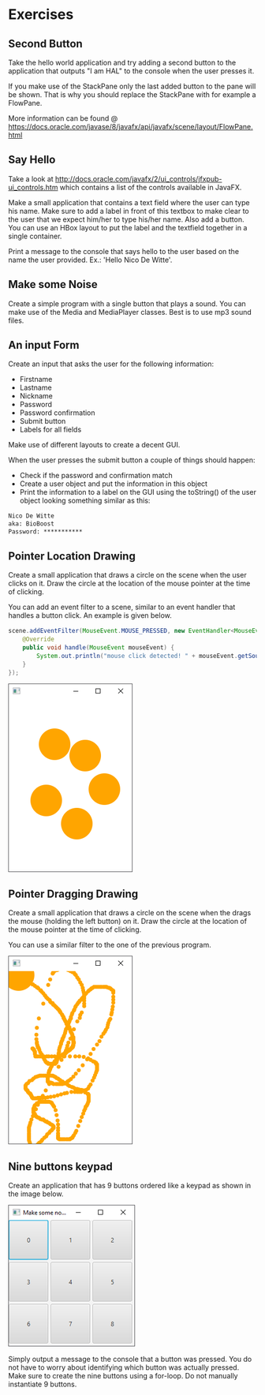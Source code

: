 # Exercises

## Second Button

Take the hello world application and try adding a second button to the application that outputs "I am HAL" to the console when the user presses it.

If you make use of the StackPane only the last added button to the pane will be shown. That is why you should replace the StackPane with for example a FlowPane.

More information can be found @ https://docs.oracle.com/javase/8/javafx/api/javafx/scene/layout/FlowPane.html

## Say Hello

Take a look at http://docs.oracle.com/javafx/2/ui_controls/jfxpub-ui_controls.htm which contains a list of the controls available in JavaFX.

Make a small application that contains a text field where the user can type his name. Make sure to add a label in front of this textbox to make clear to the user that we expect him/her to type his/her name. Also add a button. You can use an HBox layout to put the label and the textfield together in a single container.

Print a message to the console that says hello to the user based on the name the user provided. Ex.: 'Hello Nico De Witte'.

## Make some Noise

Create a simple program with a single button that plays a sound.
You can make use of the Media and MediaPlayer classes. Best is to use mp3 sound files.

## An input Form

Create an input that asks the user for the following information:
* Firstname
* Lastname
* Nickname
* Password
* Password confirmation
* Submit button
* Labels for all fields

Make use of different layouts to create a decent GUI.

When the user presses the submit button a couple of things should happen:
* Check if the password and confirmation match
* Create a user object and put the information in this object
* Print the information to a label on the GUI using the toString() of the user object looking something similar as this:
```text
Nico De Witte
aka: BioBoost
Password: ***********
```

## Pointer Location Drawing

Create a small application that draws a circle on the scene when the user clicks on it. Draw the circle at the location of the mouse pointer at the time of clicking.

You can add an event filter to a scene, similar to an event handler that handles a button click. An example is given below.

```java
scene.addEventFilter(MouseEvent.MOUSE_PRESSED, new EventHandler<MouseEvent>() {
    @Override
    public void handle(MouseEvent mouseEvent) {
        System.out.println("mouse click detected! " + mouseEvent.getSource());
    }
});
```

![Clicking the mouse](img/click.png)

## Pointer Dragging Drawing

Create a small application that draws a circle on the scene when the drags the mouse (holding the left button) on it. Draw the circle at the location of the mouse pointer at the time of clicking.

You can use a similar filter to the one of the previous program.

![Dragging the mouse](img/drag.png)

## Nine buttons keypad

Create an application that has 9 buttons ordered like a keypad as shown in the image below.

![Nine Buttons Keypad](img/nine_buttons_keypad.png)

Simply output a message to the console that a button was pressed. You do not have to worry about identifying which button was actually pressed.
Make sure to create the nine buttons using a for-loop. Do not manually instantiate 9 buttons.
